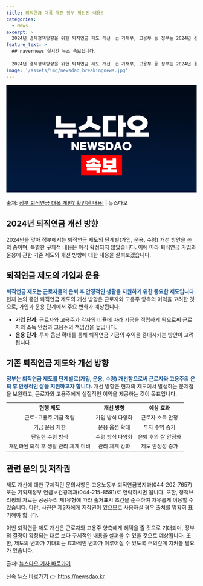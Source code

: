 ```yaml
---
title: 퇴직연금 대폭 개편 정부 확인된 내용!
categories:
  - News
excerpt: >
  2024년 경제정책방향을 위한 퇴직연금 제도 개선  □ 기재부, 고용부 등 정부는 2024년 경제정책방향, …
feature_text: >
  ## navernews 실시간 뉴스 속보입니다.

  2024년 경제정책방향을 위한 퇴직연금 제도 개선  □ 기재부, 고용부 등 정부는 2024년 경제정책방향, …
image: '/assets/img/newsdao_breakingnews.jpg'
---
```


![뉴스다오 속보](/assets/img/newsdao_breakingnews.jpg)

<p>출처: <a href="https://newsdao.kr/4587" rel="dofollow">정부 퇴직연금 대폭 개편? 확인된 내용!</a> | 뉴스다오</p>

<h2 data-ke-size="size26">2024년 퇴직연금 개선 방향</h2>
2024년을 맞아 정부에서는 퇴직연금 제도의 단계별(가입, 운용, 수령) 개선 방안을 논의 중이며, 특별한 구체적 내용은 아직 확정되지 않았습니다. 이에 따라 퇴직연금 가입과 운용에 관한 기존 제도와 개선 방향에 대한 내용을 살펴보겠습니다.

<p data-ke-size="size16"></p>

<h2 data-ke-size="size24">퇴직연금 제도의 가입과 운용</h2>
<b><span style="color: #1a5490;">퇴직연금 제도는 근로자들의 은퇴 후 안정적인 생활을 지원하기 위한 중요한 제도입니다.</span></b> 현재 논의 중인 퇴직연금 제도의 개선 방향은 근로자와 고용주 양측의 이익을 고려한 것으로, 가입과 운용 단계에서 주요 변화가 예상됩니다.

<ul>
  <li><b>가입 단계:</b> 근로자와 고용주가 각자의 비율에 따라 기금을 적립하게 됨으로써 근로자의 소득 안정과 고용주의 책임감을 높입니다.</li>
  <li><b>운용 단계:</b> 투자 옵션 확대를 통해 퇴직연금 기금의 수익을 증대시키는 방안이 고려됩니다.</li>
</ul>

<p data-ke-size="size16"></p>

<h2 data-ke-size="size24">기존 퇴직연금 제도와 개선 방향</h2>
<b><span style="color: #1a5490;">정부는 퇴직연금 제도를 단계별로(가입, 운용, 수령) 개선함으로써 근로자와 고용주의 은퇴 후 안정적인 삶을 지원하고자 합니다.</span></b> 개선 방향은 현재의 제도에서 발생하는 문제점을 보완하고, 근로자와 고용주에게 실질적인 이익을 제공하는 것이 목표입니다.

<table>
  <tr>
    <td style="text-align: center; height: 17px;"><b>현행 제도</b></td>
    <td style="text-align: center; height: 17px;"><b>개선 방향</b></td>
    <td style="text-align: center; height: 17px;"><b>예상 효과</b></td>
  </tr>
  <tr>
    <td style="text-align: center; height: 17px;">근로-고용주 기금 적립</td>
    <td style="text-align: center; height: 17px;">가입 방식 다양화</td>
    <td style="text-align: center; height: 17px;">근로자 소득 안정</td>
  </tr>
  <tr>
    <td style="text-align: center; height: 17px;">기금 운용 제한</td>
    <td style="text-align: center; height: 17px;">운용 옵션 확대</td>
    <td style="text-align: center; height: 17px;">투자 수익 증가</td>
  </tr>
  <tr>
    <td style="text-align: center; height: 17px;">단일한 수령 방식</td>
    <td style="text-align: center; height: 17px;">수령 방식 다양화</td>
    <td style="text-align: center; height: 17px;">은퇴 후의 삶 안정화</td>
  </tr>
  <tr>
    <td style="text-align: center; height: 17px;">개인화된 퇴직 후 생활 관리 체계 미비</td>
    <td style="text-align: center; height: 17px;">관리 체계 강화</td>
    <td style="text-align: center; height: 17px;">제도 안정성 증가</td>
  </tr>
</table>

<p data-ke-size="size16"></p>

<h2 data-ke-size="size24">관련 문의 및 저작권</h2>
제도 개선에 대한 구체적인 문의사항은 고용노동부 퇴직연금복지과(044-202-7657) 또는 기획재정부 연금보건경제과(044-215-8591)로 연락하시면 됩니다. 또한, 정책브리핑의 자료는 공공누리 제1유형에 따라 출처표시 조건을 준수하여 자유롭게 이용할 수 있습니다. 다만, 사진은 제3자에게 저작권이 있으므로 사용하실 경우 출처를 명확히 표기해야 합니다.

이번 퇴직연금 제도 개선은 근로자와 고용주 양측에게 혜택을 줄 것으로 기대되며, 정부의 결정이 확정되는 대로 보다 구체적인 내용을 살펴볼 수 있을 것으로 예상됩니다. 또한, 제도의 변화가 기대되는 효과적인 변화가 이루어질 수 있도록 주의깊게 지켜볼 필요가 있습니다.

출처: <a href="https://newsdao.kr/4587">뉴스다오 기사 바로가기</a> 

신속 뉴스 바로가기 👉 <a href="https://newsdao.kr" rel="dofollow">https://newsdao.kr</a>


